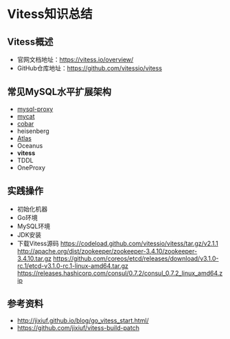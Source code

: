 # Vitess知识总结
## Vitess概述
- 官网文档地址：https://vitess.io/overview/
- GitHub仓库地址：https://github.com/vitessio/vitess

## 常见MySQL水平扩展架构
- [mysql-proxy](https://github.com/mysql/mysql-proxy)
- [mycat](https://github.com/MyCATApache/Mycat-Server)
- [cobar](https://github.com/alibaba/cobar)
- heisenberg
- [Atlas](https://github.com/Qihoo360/Atlas)
- Oceanus
- **vitess**
- TDDL
- OneProxy

## 实践操作
- 初始化机器
- Go环境
- MySQL环境
- JDK安装
- 下载Vitess源码
https://codeload.github.com/vitessio/vitess/tar.gz/v2.1.1
http://apache.org/dist/zookeeper/zookeeper-3.4.10/zookeeper-3.4.10.tar.gz
https://github.com/coreos/etcd/releases/download/v3.1.0-rc.1/etcd-v3.1.0-rc.1-linux-amd64.tar.gz
https://releases.hashicorp.com/consul/0.7.2/consul_0.7.2_linux_amd64.zip

## 参考资料
- http://jixiuf.github.io/blog/go_vitess_start.html/
- https://github.com/jixiuf/vitess-build-patch
